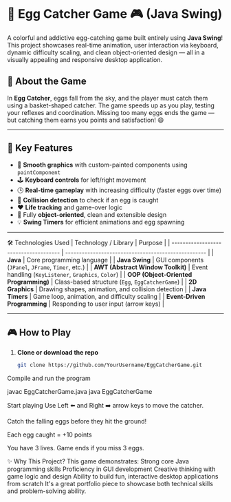 # 🥚 Egg Catcher Game 🎮 (Java Swing)

A colorful and addictive egg-catching game built entirely using **Java Swing**! This project showcases real-time animation, user interaction via keyboard, dynamic difficulty scaling, and clean object-oriented design — all in a visually appealing and responsive desktop application.

## 🚀 About the Game

In **Egg Catcher**, eggs fall from the sky, and the player must catch them using a basket-shaped catcher. The game speeds up as you play, testing your reflexes and coordination. Missing too many eggs ends the game — but catching them earns you points and satisfaction! 😄

---

## 🧠 Key Features

- 🎨 **Smooth graphics** with custom-painted components using `paintComponent`
- 🕹️ **Keyboard controls** for left/right movement
- 🕒 **Real-time gameplay** with increasing difficulty (faster eggs over time)
- 🔄 **Collision detection** to check if an egg is caught
- ❤️ **Life tracking** and game-over logic
- 📐 Fully **object-oriented**, clean and extensible design
- 💡 **Swing Timers** for efficient animations and egg spawning

---

🛠️ Technologies Used
| Technology / Library                  | Purpose                                             |
| ------------------------------------- | --------------------------------------------------- |
| **Java**                              | Core programming language                           |
| **Java Swing**                        | GUI components (`JPanel`, `JFrame`, `Timer`, etc.)  |
| **AWT (Abstract Window Toolkit)**     | Event handling (`KeyListener`, `Graphics`, `Color`) |
| **OOP (Object-Oriented Programming)** | Class-based structure (`Egg`, `EggCatcherGame`)     |
| **2D Graphics**                       | Drawing shapes, animation, and collision detection  |
| **Java Timers**                       | Game loop, animation, and difficulty scaling        |
| **Event-Driven Programming**          | Responding to user input (arrow keys)               |


---

## 🎮 How to Play

1. **Clone or download the repo**
   ```bash
   git clone https://github.com/YourUsername/EggCatcherGame.git

Compile and run the program

javac EggCatcherGame.java
java EggCatcherGame

Start playing
Use Left ⬅️ and Right ➡️ arrow keys to move the catcher.

Catch the falling eggs before they hit the ground!

Each egg caught = +10 points

You have 3 lives. Game ends if you miss 3 eggs.

✨ Why This Project?
This game demonstrates:
Strong core Java programming skills
Proficiency in GUI development
Creative thinking with game logic and design
Ability to build fun, interactive desktop applications from scratch
It's a great portfolio piece to showcase both technical skills and problem-solving ability.

